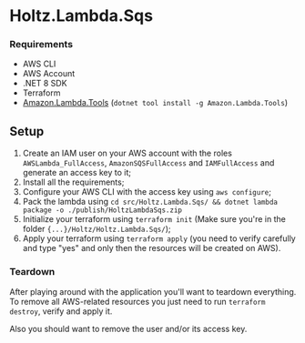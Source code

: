 # Holtz.Lambda.Sqs

### Requirements

- AWS CLI
- AWS Account
- .NET 8 SDK
- Terraform
- [Amazon.Lambda.Tools](https://docs.aws.amazon.com/lambda/latest/dg/csharp-package-cli.html) (`dotnet tool install -g Amazon.Lambda.Tools`)

## Setup

1. Create an IAM user on your AWS account with the roles `AWSLambda_FullAccess`, `AmazonSQSFullAccess` and `IAMFullAccess` and generate an access key to it;
2. Install all the requirements;
3. Configure your AWS CLI with the access key using `aws configure`;
4. Pack the lambda using `cd src/Holtz.Lambda.Sqs/ && dotnet lambda package -o ./publish/HoltzLambdaSqs.zip`
5. Initialize your terraform using `terraform init` (Make sure you're in the folder `{...}/Holtz/Holtz.Lambda.Sqs/`);
6. Apply your terraform using `terraform apply` (you need to verify carefully and type "yes" and only then the resources will be created on AWS).

### Teardown

After playing around with the application you'll want to teardown everything. To remove all AWS-related resources you just need to run `terraform destroy`, verify and apply it.

Also you should want to remove the user and/or its access key.
